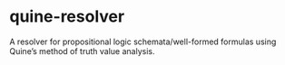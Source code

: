 # quine-resolver
A resolver for propositional logic schemata/well-formed formulas using Quine’s method of truth value analysis.
